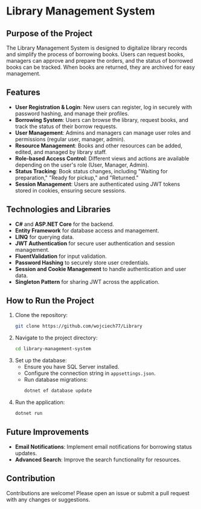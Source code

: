 # Library Management System

## Purpose of the Project

The Library Management System is designed to digitalize library records and simplify the process of borrowing books. Users can request books, managers can approve and prepare the orders, and the status of borrowed books can be tracked. When books are returned, they are archived for easy management.

## Features

- **User Registration & Login**: New users can register, log in securely with password hashing, and manage their profiles.
- **Borrowing System**: Users can browse the library, request books, and track the status of their borrow requests.
- **User Management**: Admins and managers can manage user roles and permissions (regular user, manager, admin).
- **Resource Management**: Books and other resources can be added, edited, and managed by library staff.
- **Role-based Access Control**: Different views and actions are available depending on the user's role (User, Manager, Admin).
- **Status Tracking**: Book status changes, including "Waiting for preparation," "Ready for pickup," and "Returned."
- **Session Management**: Users are authenticated using JWT tokens stored in cookies, ensuring secure sessions.

## Technologies and Libraries

- **C#** and **ASP.NET Core** for the backend.
- **Entity Framework** for database access and management.
- **LINQ** for querying data.
- **JWT Authentication** for secure user authentication and session management.
- **FluentValidation** for input validation.
- **Password Hashing** to securely store user credentials.
- **Session and Cookie Management** to handle authentication and user data.
- **Singleton Pattern** for sharing JWT across the application.

## How to Run the Project

1. Clone the repository:
    ```bash
    git clone https://github.com/wojciech77/Library
    ```
2. Navigate to the project directory:
    ```bash
    cd library-management-system
    ```
3. Set up the database:
    - Ensure you have SQL Server installed.
    - Configure the connection string in `appsettings.json`.
    - Run database migrations:
      ```bash
      dotnet ef database update
      ```
4. Run the application:
    ```bash
    dotnet run
    ```

## Future Improvements

- **Email Notifications**: Implement email notifications for borrowing status updates.
- **Advanced Search**: Improve the search functionality for resources.
## Contribution

Contributions are welcome! Please open an issue or submit a pull request with any changes or suggestions.

